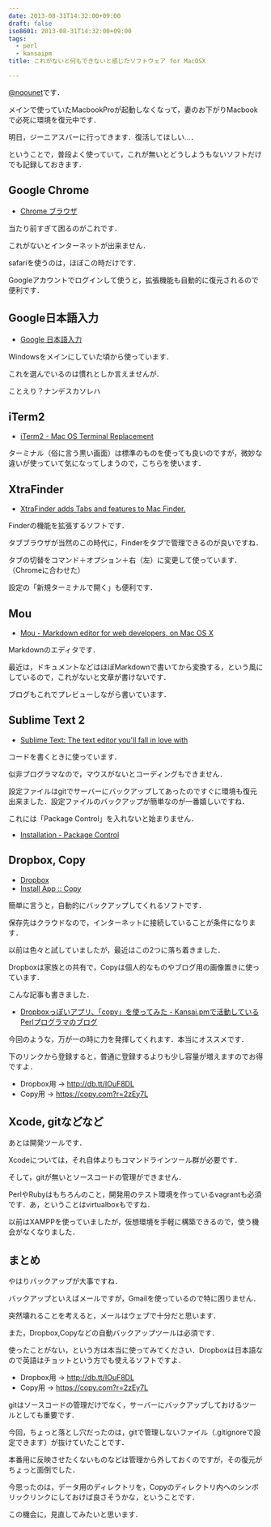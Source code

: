 ```yaml
---
date: 2013-08-31T14:32:00+09:00
draft: false
iso8601: 2013-08-31T14:32:00+09:00
tags:
  - perl
  - kansaipm
title: これがないと何もできないと感じたソフトウェア for MacOSX

---
```


<p><a href="https://twitter.com/nqounet">@nqounet</a>です．</p>

<p>メインで使っていたMacbookProが起動しなくなって，妻のお下がりMacbookで必死に環境を復元中です．</p>

<p>明日，ジーニアスバーに行ってきます．復活してほしい…．</p>

<p>ということで，普段よく使っていて，これが無いとどうしようもないソフトだけでも記録しておきます．</p>

<h2>Google Chrome</h2>

<ul><li><a href="http://www.google.com/intl/ja/chrome/browser/">Chrome ブラウザ</a></li></ul>

<p>当たり前すぎて困るのがこれです．</p>

<p>これがないとインターネットが出来ません．</p>

<p>safariを使うのは，ほぼこの時だけです．</p>

<p>Googleアカウントでログインして使うと，拡張機能も自動的に復元されるので便利です．</p>

<h2>Google日本語入力</h2>

<ul><li><a href="http://www.google.co.jp/ime/">Google 日本語入力</a></li></ul>

<p>Windowsをメインにしていた頃から使っています．</p>

<p>これを選んでいるのは慣れとしか言えませんが．</p>

<p>ことえり？ナンデスカソレハ</p>

<h2>iTerm2</h2>

<ul><li><a href="http://www.iterm2.com/#/section/home">iTerm2 - Mac OS Terminal Replacement</a></li></ul>

<p>ターミナル（俗に言う黒い画面）は標準のものを使っても良いのですが，微妙な違いが使っていて気になってしまうので，こちらを使います．</p>

<h2>XtraFinder</h2>

<ul><li><a href="http://www.trankynam.com/xtrafinder/">XtraFinder adds Tabs and features to Mac Finder.</a></li></ul>

<p>Finderの機能を拡張するソフトです．</p>

<p>タブブラウザが当然のこの時代に，Finderをタブで管理できるのが良いですね．</p>

<p>タブの切替をコマンド＋オプション＋右（左）に変更して使っています．（Chromeに合わせた）</p>

<p>設定の「新規ターミナルで開く」も便利です．</p>

<h2>Mou</h2>

<ul><li><a href="http://mouapp.com/">Mou - Markdown editor for web developers, on Mac OS X</a></li></ul>

<p>Markdownのエディタです．</p>

<p>最近は，ドキュメントなどはほぼMarkdownで書いてから変換する，という風にしているので，これがないと文章が書けないです．</p>

<p>ブログもこれでプレビューしながら書いています．</p>

<h2>Sublime Text 2</h2>

<ul><li><a href="http://www.sublimetext.com/">Sublime Text: The text editor you'll fall in love with</a></li></ul>

<p>コードを書くときに使っています．</p>

<p>似非プログラマなので，マウスがないとコーディングもできません．</p>

<p>設定ファイルはgitでサーバーにバックアップしてあったのですぐに環境も復元出来ました．設定ファイルのバックアップが簡単なのが一番嬉しいですね．</p>

<p>これには「Package Control」を入れないと始まりません．</p>

<ul><li><a href="https://sublime.wbond.net/installation">Installation - Package Control</a></li></ul>

<h2>Dropbox, Copy</h2>

<ul><li><a href="https://www.dropbox.com/">Dropbox</a></li><li><a href="https://www.copy.com/install/">Install App :: Copy</a></li></ul>

<p>簡単に言うと，自動的にバックアップしてくれるソフトです．</p>

<p>保存先はクラウドなので，インターネットに接続していることが条件になります．</p>

<p>以前は色々と試していましたが，最近はこの2つに落ち着きました．</p>

<p>Dropboxは家族との共有で，Copyは個人的なものやブログ用の画像置きに使っています．</p>

<p>こんな記事も書きました．</p>

<ul><li><a href="/2013/04/17/192600">Dropboxっぽいアプリ、「copy」を使ってみた - Kansai.pmで活動しているPerlプログラマのブログ</a></li></ul>

<p>今回のような，万が一の時に力を発揮してくれます．本当にオススメです．</p>

<p>下のリンクから登録すると，普通に登録するよりも少し容量が増えますのでお得ですよ．</p>

<ul><li>Dropbox用 → <a href="https://www.dropbox.com/referrals/NTE2NTc1NjM1OQ?src=global9">http://db.tt/IOuF8DL</a></li><li>Copy用 → <a href="https://www.copy.com/home/?r=2zEy7L&amp;signup=1">https://copy.com?r=2zEy7L</a></li></ul>

<h2>Xcode, gitなどなど</h2>

<p>あとは開発ツールです．</p>

<p>Xcodeについては，それ自体よりもコマンドラインツール群が必要です．</p>

<p>そして，gitが無いとソースコードの管理ができません．</p>

<p>PerlやRubyはもちろんのこと，開発用のテスト環境を作っているvagrantも必須です．あ，ということはvirtualboxもですね．</p>

<p>以前はXAMPPを使っていましたが，仮想環境を手軽に構築できるので，使う機会がなくなりました．</p>

<h2>まとめ</h2>

<p>やはりバックアップが大事ですね．</p>

<p>バックアップといえばメールですが，Gmailを使っているので特に困りません．</p>

<p>突然壊れることを考えると，メールはウェブで十分だと思います．</p>

<p>また，Dropbox,Copyなどの自動バックアップツールは必須です．</p>

<p>使ったことがない，という方は本当に使ってみてください．Dropboxは日本語なので英語はチョットという方でも使えるソフトですよ．</p>

<ul><li>Dropbox用 → <a href="https://www.dropbox.com/referrals/NTE2NTc1NjM1OQ?src=global9">http://db.tt/IOuF8DL</a></li><li>Copy用 → <a href="https://www.copy.com/home/?r=2zEy7L&amp;signup=1">https://copy.com?r=2zEy7L</a></li></ul>

<p>gitはソースコードの管理だけでなく，サーバーにバックアップしておけるツールとしても重要です．</p>

<p>今回，ちょっと落とし穴だったのは，gitで管理しないファイル（.gitignoreで設定できます）が抜けていたことです．</p>

<p>本番用に反映させたくないものなどは管理から外しておくのですが，その復元がちょっと面倒でした．</p>

<p>今思ったのは，データ用のディレクトリを，Copyのディレクトリ内へのシンボリックリンクにしておけば良さそうかな，ということです．</p>

<p>この機会に，見直してみたいと思います．</p>
    	